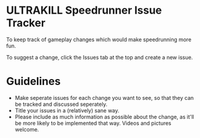 # ULTRAKILL Speedrunner Issue Tracker
To keep track of gameplay changes which would make speedrunning more fun.

To suggest a change, click the Issues tab at the top and create a new issue.

# Guidelines
- Make seperate issues for each change you want to see, so that they can be tracked and discussed seperately.
- Title your issues in a (relatively) sane way.
- Please include as much information as possible about the change, as it'll be more likely to be implemented that way. Videos and pictures welcome.
